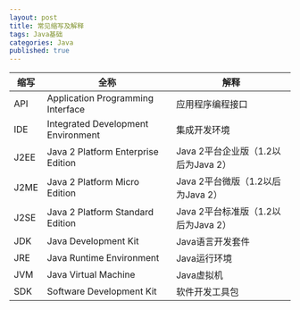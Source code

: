 ```yaml
---  
layout: post  
title: 常见缩写及解释  
tags: Java基础  
categories: Java  
published: true  
---  
```

| 缩写 |                全称                |                 解释                |
|------|------------------------------------|-------------------------------------|
| API  | Application Programming Interface  | 应用程序编程接口                    |
| IDE  | Integrated Development Environment | 集成开发环境                        |
| J2EE | Java 2 Platform Enterprise Edition | Java 2平台企业版（1.2以后为Java 2） |
| J2ME | Java 2 Platform Micro Edition      | Java 2平台微版（1.2以后为Java 2）   |
| J2SE | Java 2 Platform Standard Edition   | Java 2平台标准版（1.2以后为Java 2） |
| JDK  | Java Development Kit               | Java语言开发套件                    |
| JRE  | Java Runtime Environment           | Java运行环境                        |
| JVM  | Java Virtual Machine               | Java虚拟机                          |
| SDK  | Software Development Kit           | 软件开发工具包                      |
